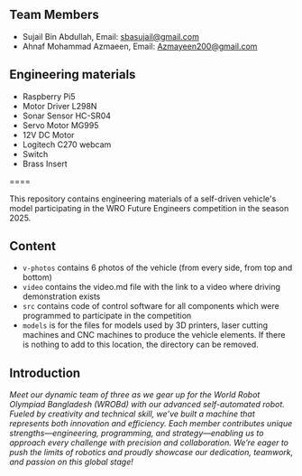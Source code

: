 ## Team Members
* Sujail Bin Abdullah, Email: sbasujail@gmail.com
* Ahnaf Mohammad Azmaeen, Email: Azmayeen200@gmail.com

## Engineering materials
* Raspberry Pi5
* Motor Driver L298N
* Sonar Sensor HC-SR04
* Servo Motor MG995
* 12V DC Motor
* Logitech C270 webcam
* Switch
* Brass Insert

====

This repository contains engineering materials of a self-driven vehicle's model participating in the WRO Future Engineers competition in the season 2025.

## Content

* `v-photos` contains 6 photos of the vehicle (from every side, from top and bottom)
* `video` contains the video.md file with the link to a video where driving demonstration exists
* `src` contains code of control software for all components which were programmed to participate in the competition
* `models` is for the files for models used by 3D printers, laser cutting machines and CNC machines to produce the vehicle elements. If there is nothing to add to this location, the directory can be removed.


## Introduction

_Meet our dynamic team of three as we gear up for the World Robot Olympiad Bangladesh (WROBd) with our advanced self-automated robot. Fueled by creativity and technical skill, we’ve built a machine that represents both innovation and efficiency. Each member contributes unique strengths—engineering, programming, and strategy—enabling us to approach every challenge with precision and collaboration. We’re eager to push the limits of robotics and proudly showcase our dedication, teamwork, and passion on this global stage!_

